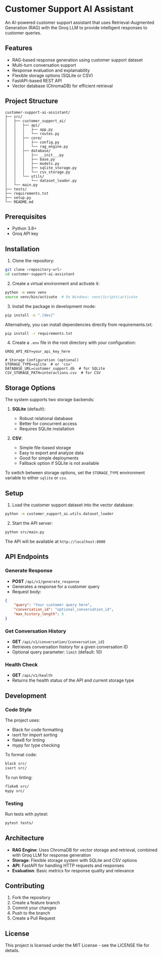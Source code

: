 # Customer Support AI Assistant

An AI-powered customer support assistant that uses Retrieval-Augmented Generation (RAG) with the Groq LLM to provide intelligent responses to customer queries.

## Features

- RAG-based response generation using customer support dataset
- Multi-turn conversation support
- Response evaluation and explainability
- Flexible storage options (SQLite or CSV)
- FastAPI-based REST API
- Vector database (ChromaDB) for efficient retrieval

## Project Structure

```
customer-support-ai-assistant/
├── src/
│   ├── customer_support_ai/
│   │   ├── api/
│   │   │   ├── app.py
│   │   │   └── routes.py
│   │   ├── core/
│   │   │   ├── config.py
│   │   │   └── rag_engine.py
│   │   ├── database/
│   │   │   ├── __init__.py
│   │   │   ├── base.py
│   │   │   ├── models.py
│   │   │   ├── sqlite_storage.py
│   │   │   └── csv_storage.py
│   │   └── utils/
│   │       └── dataset_loader.py
│   └── main.py
├── tests/
├── requirements.txt
├── setup.py
└── README.md
```

## Prerequisites

- Python 3.8+
- Groq API key

## Installation

1. Clone the repository:
```bash
git clone <repository-url>
cd customer-support-ai-assistant
```

2. Create a virtual environment and activate it:
```bash
python -m venv venv
source venv/bin/activate  # On Windows: venv\Scripts\activate
```

3. Install the package in development mode:
```bash
pip install -e ".[dev]"
```

Alternatively, you can install dependencies directly from requirements.txt:
```bash
pip install -r requirements.txt
```

4. Create a `.env` file in the root directory with your configuration:
```
GROQ_API_KEY=your_api_key_here

# Storage Configuration (optional)
STORAGE_TYPE=sqlite  # or 'csv'
DATABASE_URL=customer_support.db  # for SQLite
CSV_STORAGE_PATH=interactions.csv  # for CSV
```

## Storage Options

The system supports two storage backends:

1. **SQLite** (default):
   - Robust relational database
   - Better for concurrent access
   - Requires SQLite installation

2. **CSV**:
   - Simple file-based storage
   - Easy to export and analyze data
   - Good for simple deployments
   - Fallback option if SQLite is not available

To switch between storage options, set the `STORAGE_TYPE` environment variable to either `sqlite` or `csv`.

## Setup

1. Load the customer support dataset into the vector database:
```bash
python -m customer_support_ai.utils.dataset_loader
```

2. Start the API server:
```bash
python src/main.py
```

The API will be available at `http://localhost:8000`

## API Endpoints

### Generate Response
- **POST** `/api/v1/generate_response`
- Generates a response for a customer query
- Request body:
```json
{
    "query": "Your customer query here",
    "conversation_id": "optional_conversation_id",
    "max_history_length": 5
}
```

### Get Conversation History
- **GET** `/api/v1/conversation/{conversation_id}`
- Retrieves conversation history for a given conversation ID
- Optional query parameter: `limit` (default: 10)

### Health Check
- **GET** `/api/v1/health`
- Returns the health status of the API and current storage type

## Development

### Code Style

The project uses:
- Black for code formatting
- isort for import sorting
- flake8 for linting
- mypy for type checking

To format code:
```bash
black src/
isort src/
```

To run linting:
```bash
flake8 src/
mypy src/
```

### Testing

Run tests with pytest:
```bash
pytest tests/
```

## Architecture

- **RAG Engine**: Uses ChromaDB for vector storage and retrieval, combined with Groq LLM for response generation
- **Storage**: Flexible storage system with SQLite and CSV options
- **API**: FastAPI for handling HTTP requests and responses
- **Evaluation**: Basic metrics for response quality and relevance

## Contributing

1. Fork the repository
2. Create a feature branch
3. Commit your changes
4. Push to the branch
5. Create a Pull Request

## License

This project is licensed under the MIT License - see the LICENSE file for details.
